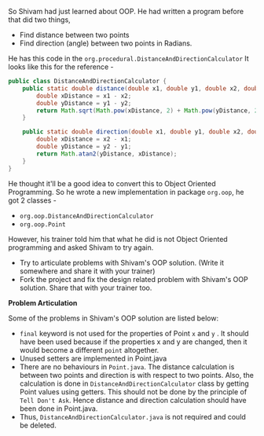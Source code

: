 So Shivam had just learned about OOP. He had written a program before that did two things,
- Find distance between two points
- Find direction (angle) between two points in Radians.

He has this code in the `org.procedural.DistanceAndDirectionCalculator` It looks like this for the reference - 

```java
public class DistanceAndDirectionCalculator {
    public static double distance(double x1, double y1, double x2, double y2) {
        double xDistance = x1 - x2;
        double yDistance = y1 - y2;
        return Math.sqrt(Math.pow(xDistance, 2) + Math.pow(yDistance, 2));
    }

    public static double direction(double x1, double y1, double x2, double y2) {
        double xDistance = x2 - x1;
        double yDistance = y2 - y1;
        return Math.atan2(yDistance, xDistance);
    }
}
```
He thought it'll be a good idea to convert this to Object Oriented Programming. So he wrote a new implementation in package `org.oop`, he got 2 classes - 
- `org.oop.DistanceAndDirectionCalculator`
- `org.oop.Point`

However, his trainer told him that what he did is not Object Oriented programming and asked Shivam to try again. 
- Try to articulate problems with Shivam's OOP solution. (Write it somewhere and share it with your trainer)
- Fork the project and fix the design related problem with Shivam's OOP solution. Share that with your trainer too.


**Problem Articulation**

Some of the problems in Shivam's OOP solution are listed below:
* `final` keyword is not used for the properties of Point `x` and `y` . It should have been used because if the properties x and y are changed, then it would become a different `point` altogether. 
* Unused setters are implemented in Point.java
* There are no behaviours in `Point.java`. The distance calculation is between two points and direction is with respect to two points. 
  Also, the calculation is done in `DistanceAndDirectionCalculator` class by getting Point values using getters. This should not be done by the principle of `Tell Don't Ask`.
  Hence distance and direction calculation should have been done in Point.java.
* Thus, `DistanceAndDirectionCalculator.java` is not required and could be deleted. 